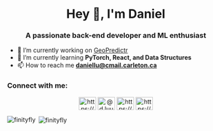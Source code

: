<h1 align="center">Hey 👋, I'm Daniel</h1>
<h3 align="center">A passionate back-end developer and ML enthusiast</h3>

- 🔭 I’m currently working on [GeoPredictr](https://github.com/FinityFly/geopredictr)
- 🌱 I’m currently learning **PyTorch, React, and Data Structures**
- 📫 How to reach me **daniellu@cmail.carleton.ca**

<h3 align="left">Connect with me:</h3>
<p align="center">
<a href="https://www.linkedin.com/in/daniel-lu-9575a0176/" target="blank"><img align="center" src="https://raw.githubusercontent.com/rahuldkjain/github-profile-readme-generator/master/src/images/icons/Social/linked-in-alt.svg" alt="https://www.linkedin.com/in/daniel-lu-9575a0176/" height="30" width="40" /></a>
<a href="https://instagram.com/d.luuu4037" target="blank"><img align="center" src="https://raw.githubusercontent.com/rahuldkjain/github-profile-readme-generator/master/src/images/icons/Social/instagram.svg" alt="@d.luuu4037" height="30" width="40" /></a>
<a href="https://dmoj.ca/user/finity4037" target="blank"><img align="center" src="https://svgur.com/i/zLE.svg" alt="https://dmoj.ca/user/finity4037" height="30" width="40" /></a>
<a href="https://codeforces.com/profile/finityfly" target="blank"><img align="center" src="https://art.npanuhin.me/SVG/Codeforces/Codeforces.colored.svg" alt="https://codeforces.com/profile/finityfly" height="30" width="40" /></a>
</p>

<p><img align="left" src="https://github-readme-stats.vercel.app/api?username=FinityFly&theme=gruvbox&show_icons=true&hide_border=true&count_private=true" alt="finityfly" /></p>

<p>&nbsp;<img align="center" src="https://github-readme-streak-stats.herokuapp.com/?user=FinityFly&theme=gruvbox&hide_border=true" alt="finityfly" /></p>
